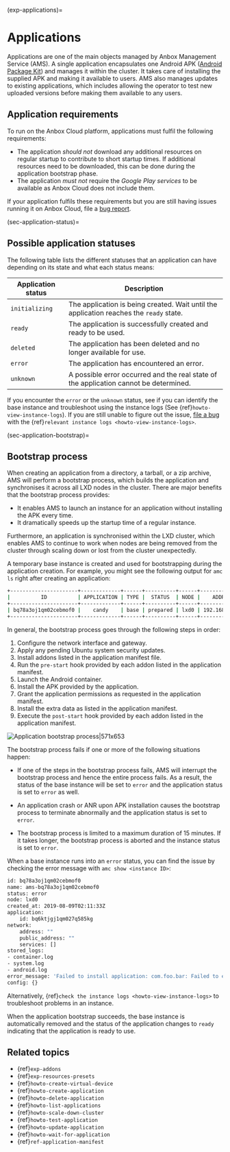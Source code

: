 (exp-applications)=
# Applications

Applications are one of the main objects managed by Anbox Management Service (AMS). A single application encapsulates one Android APK ([Android Package Kit](https://en.wikipedia.org/wiki/Android_application_package)) and manages it within the cluster. It takes care of installing the supplied APK and making it available to users. AMS also manages updates to existing applications, which includes allowing the operator to test new uploaded versions before making them available to any users.

## Application requirements

To run on the Anbox Cloud platform, applications must fulfil the following requirements:

* The application *should not* download any additional resources on regular startup to contribute to short startup times. If additional resources need to be downloaded, this can be done during the application bootstrap phase.
* The application *must not* require the *Google Play services* to be available as Anbox Cloud does not include them.

If your application fulfils these requirements but you are still having issues running it on Anbox Cloud, file a [bug report](https://bugs.launchpad.net/anbox-cloud/+filebug).

(sec-application-status)=
## Possible application statuses

The following table lists the different statuses that an application can have depending on its state and what each status means:

| Application status | Description |
|--------------------|-------------|
| `initializing` | The application is being created. Wait until the application reaches the `ready` state. |
| `ready` | The application is successfully created and ready to be used. |
| `deleted` | The application has been deleted and no longer available for use. |
| `error` | The application has encountered an error. |
| `unknown` | A possible error occurred and the real state of the application cannot be determined. |

If you encounter the `error` or the `unknown` status, see if you can identify the base instance and troubleshoot using the instance logs (See {ref}`howto-view-instance-logs`). If you are still unable to figure out the issue, [file a bug](https://bugs.launchpad.net/anbox-cloud) with the {ref}`relevant instance logs <howto-view-instance-logs>`.


(sec-application-bootstrap)=
## Bootstrap process

When creating an application from a directory, a tarball, or a zip archive, AMS will perform a bootstrap process, which builds the application and synchronises it across all LXD nodes in the cluster. There are major benefits that the bootstrap process provides:

  * It enables AMS to launch an instance for an application without installing the APK every time.
  * It dramatically speeds up the startup time of a regular instance.

Furthermore, an application is synchronised within the LXD cluster, which enables AMS to continue to work when nodes are being removed from the cluster through scaling down or lost from the cluster unexpectedly.

A temporary base instance is created and used for bootstrapping during the application creation. For example, you might see the following output for `amc ls` right after creating an application:

```bash
+----------------------+-------------+------+----------+------+---------------+-----------+
|          ID          | APPLICATION | TYPE |  STATUS  | NODE |    ADDRESS    | ENDPOINTS |
+----------------------+-------------+------+----------+------+---------------+-----------+
| bq78a3oj1qm02cebmof0 |    candy    | base | prepared | lxd0 | 192.168.100.2 |           |
+----------------------+-------------+------+----------+------+---------------+-----------+
```

In general, the bootstrap process goes through the following steps in order:

1. Configure the network interface and gateway.
2. Apply any pending Ubuntu system security updates.
3. Install addons listed in the application manifest file.
4. Run the `pre-start` hook provided by each addon listed in the application manifest.
5. Launch the Android container.
6. Install the APK provided by the application.
7. Grant the application permissions as requested in the application manifest.
8. Install the extra data as listed in the application manifest.
9. Execute the `post-start` hook provided by each addon listed in the application manifest.

![Application bootstrap process|571x653](https://assets.ubuntu.com/v1/7eed04fd-application-bootstrap.png)

The bootstrap process fails if one or more of the following situations happen:

* If one of the steps in the bootstrap process fails, AMS will interrupt the bootstrap process and hence the entire process fails. As a result, the status of the base instance will be set to `error` and the application status is set to `error` as well.

* An application crash or ANR upon APK installation causes the bootstrap process to terminate abnormally and the application status is set to `error`.

* The bootstrap process is limited to a maximum duration of 15 minutes. If it takes longer, the bootstrap process is aborted and the instance status is set to `error`.

When a base instance runs into an `error` status, you can find the issue by checking the error message with `amc show <instance ID>`:

```bash
id: bq78a3oj1qm02cebmof0
name: ams-bq78a3oj1qm02cebmof0
status: error
node: lxd0
created_at: 2019-08-09T02:11:33Z
application:
    id: bq6ktjgj1qm027q585kg
network:
    address: ""
    public_address: ""
    services: []
stored_logs:
- container.log
- system.log
- android.log
error_message: 'Failed to install application: com.foo.bar: Failed to extract native libraries, res=-113'
config: {}
```

Alternatively, {ref}`check the instance logs <howto-view-instance-logs>` to troubleshoot problems in an instance.

When the application bootstrap succeeds, the base instance is automatically removed and the status of the application changes to `ready` indicating that the application is ready to use.

## Related topics

* {ref}`exp-addons`
* {ref}`exp-resources-presets`
* {ref}`howto-create-virtual-device`
* {ref}`howto-create-application`
* {ref}`howto-delete-application`
* {ref}`howto-list-applications`
* {ref}`howto-scale-down-cluster`
* {ref}`howto-test-application`
* {ref}`howto-update-application`
* {ref}`howto-wait-for-application`
* {ref}`ref-application-manifest`



